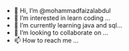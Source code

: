 - 👋 Hi, I’m @mohammadfaizalabdul
- 👀 I’m interested in learn coding ...
- 🌱 I’m currently learning java and sql...
- 💞️ I’m looking to collaborate on ...
- 📫 How to reach me ...

<!---
mohammadfaizalabdul/mohammadfaizalabdul is a ✨ special ✨ repository because its `README.md` (this file) appears on your GitHub profile.
You can click the Preview link to take a look at your changes.
--->
